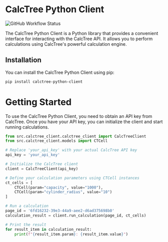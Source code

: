 # CalcTree Python Client
![GitHub Workflow Status](https://img.shields.io/github/workflow/status/calctree/calctree-python-client/CI)

The CalcTree Python Client is a Python library that provides a convenient interface for interacting with the CalcTree API. It allows you to perform calculations using CalcTree's powerful calculation engine.

## Installation

You can install the CalcTree Python Client using pip:

```bash
pip install calctree-python-client
```

# Getting Started
To use the CalcTree Python Client, you need to obtain an API key from CalcTree. Once you have your API key, you can initialize the client and start running calculations.

```python
from src.calctree_client.calctree_client import CalcTreeClient
from src.calctree_client.models import CTCell

# Replace 'your_api_key' with your actual CalcTree API key
api_key = 'your_api_key'

# Initialize the CalcTree client
client = CalcTreeClient(api_key)

# Define your calculation parameters using CTCell instances
ct_cells = [
    CTCell(param="capacity", value="1000"),
    CTCell(param="cylinder_radius", value="10")
]

# Run a calculation
page_id = '6fd16232-39e3-44a9-aee2-d6ad375698b0'
calculation_result = client.run_calculation(page_id, ct_cells)

# Print the result
for result_item in calculation_result:
    print(f"{result_item.param}: {result_item.value}")
```

